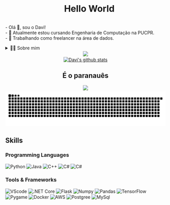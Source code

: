 <!DOCTYPE html>
<html lang="pt-BR">
<head>
    <meta charset="UTF-8">
    <meta name="viewport" content="width=device-width, initial-scale=1.0">
</head>
<body>

<!--título-->
<div id="user-content-toc">
    <ul align="center">
        <summary><h1 style="display: inline-block;">Hello World</h1></summary>
    </ul>
</div>

<!-- Presentation -->
<p>
    - Olá 👋, sou o Davi!<br>
    - 🌱 Atualmente estou cursando Engenharia de Computação na PUCPR.<br>
    - 🔭 Trabalhando como freelancer na área de dados.
</p>

<!-- Dropdown -->
<details>
    <summary>👨‍💻 Sobre mim</summary>
    <p>
        - 💬 Tenho 25 anos e atualmente moro em Curitiba. Tenho conhecimento com Python, Java e C++.<br>
        - ⚡ Gosto bastante de programar, jogar jogos virtuais e assistir filmes e séries.
    </p>
</details>

<!-- Links -->
<!--<a href="https://br.linkedin.com/in/davi-augusto-0633b91a2">-->
<!--<img src="https://img.shields.io/badge/LinkedIn-0077B5?style=for-the-badge&logo=linkedin&logoColor=white" alt="LinkedIn">-->
</a>

<!-- GithubStats -->
<div>
    <div align="center">
        <a href="https://github.com/davi-augusto-cardoso/github-readme-stats">
            <img align="center" src="https://github-readme-stats.vercel.app/api/top-langs/?username=davi-augusto-cardoso&layout=compact&theme=white&hide_border=false" />
        </a>
    </div>
    <div align="center">
        <a href="https://github.com/davi-augusto-cardoso/github-readme-stats">
            <img align="center" src="https://github-readme-stats.vercel.app/api?username=davi-augusto-cardoso&show_icons=true&theme=white" alt="Davi's github stats" />
        </a>
    </div>
</div>


<!-- Portfolio -->

<!-- GIF -->
<div align="center">
    <p>
        <h2>É o paranauês</h2>
        <img src="https://github.com/user-attachments/assets/78f3ca0d-4789-4e9e-9132-5abb43789efd" />
        <img src="https://github.com/davi-augusto-cardoso/davi-augusto-cardoso/blob/output/github-contribution-grid-snake.svg" />
    </p>
</div>

## Skills
<!-- Skills: Programming Languages -->
<div style="flex-basis: 48%;">
    <h3>Programming Languages</h3>
    <img align="center" alt="Python" height="30" width="40" src="https://cdn.jsdelivr.net/gh/devicons/devicon@latest/icons/python/python-original-wordmark.svg" />
    <img align="center" alt="Java" height="30" width="40" src="https://cdn.jsdelivr.net/gh/devicons/devicon@latest/icons/java/java-original.svg" />
    <img align="center" alt="C++" height="30" width="40" src="https://cdn.jsdelivr.net/gh/devicons/devicon@latest/icons/cplusplus/cplusplus-plain.svg" />
    <img align="center" alt="C#" height="30" width="40" src="https://cdn.jsdelivr.net/gh/devicons/devicon@latest/icons/csharp/csharp-plain.svg" />
    <img align="center" alt="C#" height="30" width="40" src="https://cdn.jsdelivr.net/gh/devicons/devicon@latest/icons/kotlin/kotlin-plain.svg" />
          
</div>


<!-- Skills: Tools & Frameworks -->
<div style="flex-basis: 48%;">
    <h3>Tools & Frameworks</h3>
    <img align="center" alt="VScode" height="30" width="40" src="https://cdn.jsdelivr.net/gh/devicons/devicon/icons/vscode/vscode-original.svg">
    <img align="center" alt=".NET Core" height="35" width="35" src="https://user-images.githubusercontent.com/25181517/121405754-b4f48f80-c95d-11eb-8893-fc325bde617f.png">
    <img align="center" alt="Flask" height="35" width="35" src="https://user-images.githubusercontent.com/25181517/183423775-2276e25d-d43d-4e58-890b-edbc88e915f7.png">
    <img align="center" alt="Numpy" height="35" width="35" src="https://github.com/marwin1991/profile-technology-icons/assets/76012086/4ec200c2-acdf-4c42-b419-cd49cba3d09f">
    <img align="center" alt="Pandas" height="35" width="35" src="https://github.com/marwin1991/profile-technology-icons/assets/76012086/24b02d77-2f28-43c7-b5d6-e15e3395851b">
    <img align="center" alt="TensorFlow" height="35" width="35" src="https://user-images.githubusercontent.com/25181517/223639822-2a01e63a-a7f9-4a39-8930-61431541bc06.png">
    <img align="center" alt="Pygame" height="35" width="35" src="https://github.com/marwin1991/profile-technology-icons/assets/76012086/cbaed680-d3a4-4693-9de6-23cdf5345928">
    <img align="center" alt="Docker" height="40" width="40" src="https://user-images.githubusercontent.com/25181517/117207330-263ba280-adf4-11eb-9b97-0ac5b40bc3be.png">
    <img align="center" alt="AWS" height="35" width="35" src="https://user-images.githubusercontent.com/25181517/183896132-54262f2e-6d98-41e3-8888-e40ab5a17326.png">
    <img align="center" alt="Postgree" height="40" width="40" src="https://user-images.githubusercontent.com/25181517/117208740-bfb78400-adf5-11eb-97bb-09072b6bedfc.png">
    <img align="center" alt="MySql" height="40" width="40" src="https://user-images.githubusercontent.com/25181517/183896128-ec99105a-ec1a-4d85-b08b-1aa1620b2046.png">
</div>

</body>
</html>
